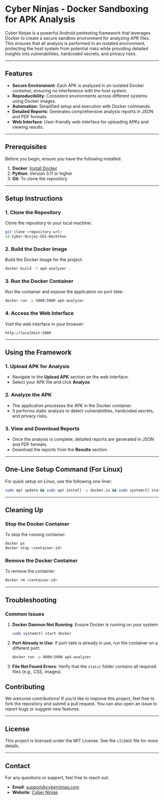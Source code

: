 # Cyber Ninjas - Docker Sandboxing for APK Analysis

Cyber Ninjas is a powerful Android pentesting framework that leverages Docker to create a secure sandbox environment for analyzing APK files. This ensures that all analysis is performed in an isolated environment, protecting the host system from potential risks while providing detailed insights into vulnerabilities, hardcoded secrets, and privacy risks.

---

## Features
- **Secure Environment**: Each APK is analyzed in an isolated Docker container, ensuring no interference with the host system.
- **Reproducibility**: Consistent environments across different systems using Docker images.
- **Automation**: Simplified setup and execution with Docker commands.
- **Detailed Reports**: Generates comprehensive analysis reports in JSON and PDF formats.
- **Web Interface**: User-friendly web interface for uploading APKs and viewing results.

---

## Prerequisites
Before you begin, ensure you have the following installed:
1. **Docker**: [Install Docker](https://docs.docker.com/get-docker/)
2. **Python**: Version 3.11 or higher
3. **Git**: To clone the repository

---

## Setup Instructions

### 1. Clone the Repository
Clone the repository to your local machine:
```bash
git clone <repository-url>
cd Cyber-Ninjas-GGI-Hackthon
```

### 2. Build the Docker Image
Build the Docker image for the project:
```bash
docker build -t apk-analyzer .
```

### 3. Run the Docker Container
Run the container and expose the application on port `5000`:
```bash
docker run -p 5000:5000 apk-analyzer
```

### 4. Access the Web Interface
Visit the web interface in your browser:
```
http://localhost:5000
```

---

## Using the Framework

### 1. Upload APK for Analysis
- Navigate to the **Upload APK** section on the web interface.
- Select your APK file and click **Analyze**.

### 2. Analyze the APK
- The application processes the APK in the Docker container.
- It performs static analysis to detect vulnerabilities, hardcoded secrets, and privacy risks.

### 3. View and Download Reports
- Once the analysis is complete, detailed reports are generated in JSON and PDF formats.
- Download the reports from the **Results** section.

---

## One-Line Setup Command (For Linux)
For quick setup on Linux, use the following one-liner:
```bash
sudo apt update && sudo apt install -y docker.io && sudo systemctl start docker && sudo systemctl enable docker && sudo docker build -t apk-analyzer . && sudo docker run -p 5000:5000 apk-analyzer
```

---

## Cleaning Up

### Stop the Docker Container
To stop the running container:
```bash
docker ps
docker stop <container-id>
```

### Remove the Docker Container
To remove the container:
```bash
docker rm <container-id>
```

---

## Troubleshooting

### Common Issues
1. **Docker Daemon Not Running**:
   Ensure Docker is running on your system:
   ```bash
   sudo systemctl start docker
   ```

2. **Port Already in Use**:
   If port `5000` is already in use, run the container on a different port:
   ```bash
   docker run -p 8080:5000 apk-analyzer
   ```

3. **File Not Found Errors**:
   Verify that the `static` folder contains all required files (e.g., CSS, images).


## Contributing
We welcome contributions! If you’d like to improve this project, feel free to fork the repository and submit a pull request. You can also open an issue to report bugs or suggest new features.

---

## License
This project is licensed under the MIT License. See the `LICENSE` file for more details.

---

## Contact
For any questions or support, feel free to reach out:
- **Email**: support@cyberninjas.com
- **Website**: [Cyber Ninjas](http://localhost:5000)
